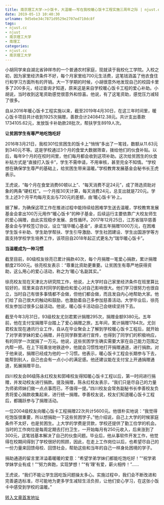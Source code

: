 ```yaml
---
title: 南京理工大学->小饭卡，大温暖——写在我校暖心饭卡工程实施三周年之际 | njust.cc
date: 2019-05-13 10:40:30
urlname: 9d5ebe34c7871d9529e2707ed710dc8f
tags: 
- njust.cc
- njust
- 南京理工大学
- 南理工
categories:
- njust.cc
- 南京理工大学
---
```



小胡同学来自湖北省钟祥市的一个普通农村家庭，现就读于我校化工学院。入校之初，因为家里经济条件不好，每个月家里给700元生活费，这笔钱涵盖了他衣食住行和学习方面所有的开销。大一下学期的时候，小胡很意外地发现自己的校园卡里多了200多元，经过查询才知道，原来这是来自学校暖心饭卡工程的爱心补助。小胡说，当时收到这笔资助感觉很意外和惊喜。他说，有了这笔资助，感觉压力减轻了很多。

自从2016年暖心饭卡工程实施以来，截至2019年4月30日，在这三年时间里，暖心饭卡项目共计收到1925次捐赠，善款合计2408412.38元。共计支出善款1734105.62元，发放饭卡补助款28批次，帮扶学生8919人次。

**让贫困学生有尊严地吃饱吃好**

2016年3月21日，我校301位贫困生的饭卡上“悄悄”多出了一笔钱，数额从11.63元到340元不等。这是学校通过3个月的食堂大数据筛查，拨给他们的伙食补贴。以后，每年9个月的在校时间里，他们每月都会收到这项补助。这次给贫困生的伙食补贴方式是“直接打入饭卡”，学生不需申请，不用审核，甚至完全不知情。“学校想在确保学生尊严的基础上，给贫困生带来温暖。”学校教育发展基金会秘书长王虎表示。

王虎说，“每个月在食堂消费60顿以上”、“每天消费不足24元”，成了筛选资助对象的两条“硬杠杠”。一个月按30天计算，每天消费24元，总支出就是720元。学生上述3个月平均每月支出与720元的差额，由‘暖心饭卡’补上。

据了解，为确保这项工作在推进过程中能持续给困难学生送去温暖，学校教育发展基金会拿出100万元用作“暖心饭卡”的种子基金，后续运行主要依靠广大校友师生的爱心捐赠，由此实现稳步发展、良性循环。2017年12月25日，江苏省瑞华慈善基金会与学校签订协议，设立“瑞华暖心基金”，承诺五年捐赠1000万元，在困难学生饭卡补助、学生助学帮扶、学生引导激励、学生社团建设、学生出国游学等方面支持学校学生培养工作，该项目自2018年起正式更名为“瑞华暖心饭卡”。

**当温暖成为一种习惯**

截至目前，80级校友徐亮已累计捐款40次，每个月捐赠一笔爱心捐款，累计捐赠额度21500元。徐亮校友表示：“尊重比资助更重要。让贫困生有尊严地获得资助，这么用心的爱心活动，称之为‘暖心’名副其实。”

徐亮校友现在天津北方研究院工作，他说，上大学时自己家里经济条件在班里算比较好的，班里来自农村同学的勤俭和爱心对自己影响很大。他们学习很努力也很自立，当时自己有很多事情都不会做，但他们都会做，而且发自内心地帮助大家。他们给了自己很大的触动和鼓励，也激励着自己多参加慈善活动。大学毕业后，徐亮校友参加过很多公益活动。他说，暖心饭卡活动自己会继续坚持下去。

截至今年3月31日，93级校友尤剑君累计捐赠295次，捐赠金额9380元。五年前，他在支付宝捐赠平台踏上了爱心捐赠之旅，五年间，累计捐赠1784次。尤剑君校友现在通讯行业工作，自从在毕业聚会上了解到学校暖心饭卡工程后，就开始了对学弟学妹的爱心捐赠，并在同学群里进行宣传，也得到了同学们的积极响应，有的同学一次就捐了一万元。他说，这些贫困学生确实需要大家在自己能力范围之内帮一把。在上下班乘坐地铁途中，他就会习惯性地打开捐赠通道，进行捐款。对于他来说，捐赠已经成为他的一个习惯。他表示，暖心饭卡工程会长期参与下去，能帮到别人，自己也会有一点小小的满足感。他还建议能在支付宝上开通捐赠通道，拓展捐赠平台。

四川校友会86级陈永红校友和郭峰校友得知暖心饭卡工程以后，第一时间进行捐赠，并发动校友进行捐款。提及捐赠，陈永红校友表示，“我们只是尽自己的力量为师弟师妹们做一点点事而已，不值得一提。”四川校友会常务副秘书长李善校友负责将爱心捐款收集起来，进行统一捐赠。李善校友说，校友们知道暖心饭卡工程后，都踊跃参与了捐赠活动。

一位2004级校友向暖心饭卡工程捐赠22次共计5600元。他很朴实地说：“我觉得吃饱饭很重要，所以想捐助一下这些贫困学子。”他介绍说，自己上大学的时候家庭条件不太好，也是贫困生。上大学的学费是贷款，学校还提供了勤工俭学的机会。当时的工作岗位是每周定期去打扫卫生，一开始每月有250元收入，后来涨到了300元，这笔钱基本解决了自己的伙食问题。毕业后，他从事软件开发工作，他觉得在校期间得到了学校很好的照顾，因此，在走上工作岗位以后，也希望尽自己的一份力量来回馈母校、回馈社会，帮助这些和当年的自己一样身处困境的学子。

捐助通道的留言里洋溢着暖暖的爱意：“希望学弟学妹们都能吃饱吃好！”“祝学弟学妹学业有成！”“努力奔跑，实现梦想！”“有‘理’有爱，薪火相传！”……

王虎说，“我们不能让学生因吃饭问题操太多心。实施过程中，我们会不断改进和完善遴选标准，尽可能地为更多学生减轻生活负担，让他们安心学习，在这张小饭卡中感受到学校的温暖。”





[转入文章首发地址](http://zs.njust.edu.cn/11/9a/c4621a201114/page.htm)